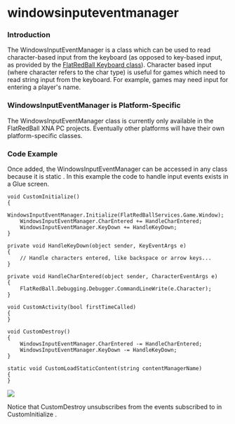 # windowsinputeventmanager

### Introduction

The WindowsInputEventManager is a class which can be used to read character-based input from the keyboard (as opposed to key-based input, as provided by the [FlatRedBall Keyboard class](../../../../documentation/api/flatredball/input/keyboard.md)). Character based input (where character refers to the char  type) is useful for games which need to read string input from the keyboard. For example, games may need input for entering a player's name.

### WindowsInputEventManager is Platform-Specific

The WindowsInputEventManager class is currently only available in the FlatRedBall XNA PC projects. Eventually other platforms will have their own platform-specific classes.

### Code Example

Once added, the WindowsInputEventManager  can be accessed in any class because it is static . In this example the code to handle input events exists in a Glue screen.

```lang:c#
void CustomInitialize()
{
    WindowsInputEventManager.Initialize(FlatRedBallServices.Game.Window);
    WindowsInputEventManager.CharEntered += HandleCharEntered;
    WindowsInputEventManager.KeyDown += HandleKeyDown;
}

private void HandleKeyDown(object sender, KeyEventArgs e)
{
    // Handle characters entered, like backspace or arrow keys...
}

private void HandleCharEntered(object sender, CharacterEventArgs e)
{
    FlatRedBall.Debugging.Debugger.CommandLineWrite(e.Character);
}

void CustomActivity(bool firstTimeCalled)
{
}

void CustomDestroy()
{
    WindowsInputEventManager.CharEntered -= HandleCharEntered;
    WindowsInputEventManager.KeyDown -= HandleKeyDown;
}

static void CustomLoadStaticContent(string contentManagerName)
{
}
```

![](../../../../media/2017-09-img\_59b58514dd33d.png)

Notice that CustomDestroy  unsubscribes from the events subscribed to in CustomInitialize .
